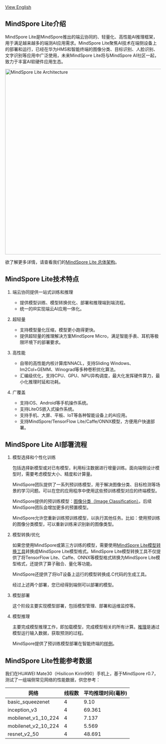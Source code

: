 ﻿
[View English](./README.md)

## MindSpore Lite介绍

MindSpore Lite是MindSpore推出的端云协同的、轻量化、高性能AI推理框架，用于满足越来越多的端测AI应用需求。MindSpore Lite聚焦AI技术在端侧设备上的部署和运行，已经在华为HMS和智能终端的图像分类、目标识别、人脸识别、文字识别等应用中广泛使用，未来MindSpore Lite将与MindSpore AI社区一起，致力于丰富AI软硬件应用生态。

<img src="../../docs/MindSpore-Lite-architecture.png" alt="MindSpore Lite Architecture" width="600"/>

欲了解更多详情，请查看我们的[MindSpore Lite 总体架构](https://www.mindspore.cn/doc/note/zh-CN/master/design/mindspore/architecture_lite.html)。

## MindSpore Lite技术特点

1. 端云协同提供一站式训练和推理

   - 提供模型训练、模型转换优化、部署和推理端到端流程。
   - 统一的IR实现端云AI应用一体化。

2. 超轻量

   - 支持模型量化压缩，模型更小跑得更快。
   - 提供超轻量的推理解决方案MindSpore Micro，满足智能手表、耳机等极限环境下的部署要求。

3. 高性能

   - 自带的高性能内核计算库NNACL，支持Sliding Windows、Im2Col+GEMM、Winograd等多种卷积优化算法。
   - 汇编级优化，支持CPU、GPU、NPU异构调度，最大化发挥硬件算力，最小化推理时延和功耗。

4. 广覆盖

   - 支持iOS、Android等手机操作系统。
   - 支持LiteOS嵌入式操作系统。
   - 支持手机、大屏、平板、IoT等各种智能设备上的AI应用。
   - 支持MindSpore/TensorFlow Lite/Caffe/ONNX模型，方便用户快速部署。

## MindSpore Lite AI部署流程

1. 模型选择和个性化训练

   包括选择新模型或对已有模型，利用标注数据进行增量训练。面向端侧设计模型时，需要考虑模型大小、精度和计算量。

   MindSpore团队提供了一系列预训练模型，用于解决图像分类、目标检测等场景的学习问题。可以在您的应用程序中使用这些预训练模型对应的终端模型。

   MindSpore提供的预训练模型：[图像分类（Image Classification）](https://download.mindspore.cn/model_zoo/official/lite/)。后续MindSpore团队会增加更多的预置模型。

   MindSpore允许您重新训练预训练模型，以执行其他任务。比如：使用预训练的图像分类模型，可以重新训练来识别新的图像类型。

2. 模型转换/优化

   如果您使用MindSpore或第三方训练的模型，需要使用[MindSpore Lite模型转换工具](https://www.mindspore.cn/tutorial/lite/zh-CN/master/use/converter_tool.html)转换成MindSpore Lite模型格式。MindSpore Lite模型转换工具不仅提供了将TensorFlow Lite、Caffe、ONNX等模型格式转换为MindSpore Lite模型格式，还提供了算子融合、量化等功能。

   MindSpore还提供了将IoT设备上运行的模型转换成.C代码的生成工具。

   经过上述两个部署，您已经得到端侧可以部署的模型。

3. 模型部署

   这个阶段主要实现模型部署，包括模型管理、部署和运维监控等。

4. 模型推理

   主要完成模型推理工作，即加载模型，完成模型相关的所有计算。[推理](https://www.mindspore.cn/tutorial/lite/zh-CN/master/use/runtime.html)是通过模型运行输入数据，获取预测的过程。

   MindSpore提供了预训练模型部署在智能终端的[样例](https://www.mindspore.cn/lite/examples)。

## MindSpore Lite性能参考数据

我们在HUAWEI Mate30（Hisilicon Kirin990）手机上，基于MindSpore r0.7，测试了一组端侧常见网络的性能数据，供您参考：

| 网络                | 线程数 | 平均推理时间(毫秒) |
| ------------------- | ------ | ------------------ |
| basic_squeezenet    | 4      | 9.10               |
| inception_v3        | 4      | 69.361             |
| mobilenet_v1_10_224 | 4      | 7.137              |
| mobilenet_v2_10_224 | 4      | 5.569              |
| resnet_v2_50        | 4      | 48.691             |
